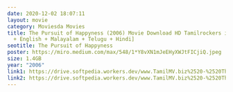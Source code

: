 ```yaml
---
date: 2020-12-02 18:07:11
layout: movie
category: Moviesda Movies
title: The Pursuit of Happyness (2006) Movie Download HD Tamilrockers in [Tamil
  + English + Malayalam + Telugu + Hindi]
seotitle: The Pursuit of Happyness
poster: https://miro.medium.com/max/548/1*Y8vXN1mJeEHyXWJtFICjiQ.jpeg
size: 1.4GB
year: "2006"
link1: https://drive.softpedia.workers.dev/www.TamilMV.biz%2520-%2520The%2520Pursuit%2520Of%2520Happyness%2520(2006)%2520BluRay%2520-%2520720p%2520-%2520%5BTelugu%2520%2B%2520Tamil%2520%2B%2520Hindi%2520%2B%2520Eng%5D.mkv?rootId=0AJtZkTkXLBuYUk9PVA
link2: https://drive.softpedia.workers.dev/www.TamilMV.biz%2520-%2520The%2520Pursuit%2520Of%2520Happyness%2520(2006)%2520BluRay%2520-%2520720p%2520-%2520%5BTelugu%2520%2B%2520Tamil%2520%2B%2520Hindi%2520%2B%2520Eng%5D.mkv?rootId=0AJtZkTkXLBuYUk9PVA
---
```

